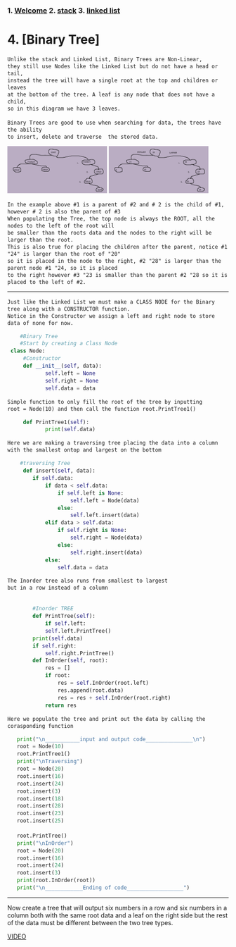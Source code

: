 
<!--- Binary Tree
--->
### 1. [Welcome](https://github.com/moscarelloscott/moscarelloscott/blob/main/CSE212.md) 2. [stack](https://github.com/moscarelloscott/moscarelloscott/blob/main/stack.md) 3. [linked list](https://github.com/moscarelloscott/moscarelloscott/blob/main/linkedlist.md)
# 4. [Binary Tree]

    Unlike the stack and Linked List, Binary Trees are Non-Linear, 
    they still use Nodes like the Linked List but do not have a head or tail, 
    instead the tree will have a single root at the top and children or leaves 
    at the bottom of the tree. A leaf is any node that does not have a child,
    so in this diagram we have 3 leaves.
    
    Binary Trees are good to use when searching for data, the trees have the ability 
    to insert, delete and traverse  the stored data.
    
   <img src="images/binary1.png" width= "45%" height="25%">  <img src="images/binary2.png" width= "45%" height="25%">
   
    In the example above #1 is a parent of #2 and # 2 is the child of #1, however # 2 is also the parent of #3
    When populating the Tree, the top node is always the ROOT, all the nodes to the left of the root will
    be smaller than the roots data and the nodes to the right will be larger than the root.
    This is also true for placing the children after the parent, notice #1 "24" is larger than the root of "20" 
    so it is placed in the node to the right, #2 "28" is larger than the parent node #1 "24, so it is placed
    to the right however #3 "23 is smaller than the parent #2 "28 so it is placed to the left of #2.
________________________________________________________________

    Just like the Linked List we must make a CLASS NODE for the Binary tree along with a CONSTRUCTOR function.
    Notice in the Constructor we assign a left and right node to store data of none for now.
    
~~~Python
    #Binary Tree
    #Start by creating a Class Node
 class Node:
     #Constructor
     def __init__(self, data):
            self.left = None
            self.right = None
            self.data = data
~~~
    Simple function to only fill the root of the tree by inputting 
    root = Node(10) and then call the function root.PrintTree1()
~~~Python
     def PrintTree1(self):
            print(self.data)   
~~~
    Here we are making a traversing tree placing the data into a column 
    with the smallest ontop and largest on the bottom
~~~Python
    #traversing Tree
     def insert(self, data):
        if self.data:
            if data < self.data:
                if self.left is None:
                    self.left = Node(data)
                else:
                    self.left.insert(data)
            elif data > self.data:
                if self.right is None:
                    self.right = Node(data)
                else:
                    self.right.insert(data)
            else:
                self.data = data
~~~
    The Inorder tree also runs from smallest to largest 
    but in a row instead of a column
~~~Python
                
        #Inorder TREE
        def PrintTree(self):
            if self.left:
            self.left.PrintTree()
        print(self.data)
        if self.right:
            self.right.PrintTree()
        def InOrder(self, root):
            res = []
            if root:
                res = self.InOrder(root.left)
                res.append(root.data)
                res = res + self.InOrder(root.right)       
            return res   
~~~
    
    Here we populate the tree and print out the data by calling the corasponding function
    
~~~Python
   print("\n___________input and output code_______________\n")   
   root = Node(10)
   root.PrintTree1()
   print("\nTraversing")
   root = Node(20)
   root.insert(16)
   root.insert(24)
   root.insert(3)
   root.insert(18)
   root.insert(28)
   root.insert(23)
   root.insert(25)
   
   root.PrintTree()
   print("\nInOrder")
   root = Node(20)
   root.insert(16)
   root.insert(24)
   root.insert(3)
   print(root.InOrder(root))
   print("\n____________Ending of code__________________")
 ~~~
___________________________________________________________________________________
Now create a tree that will output  six numbers in a row and six numbers in a column
both with the same root data and a leaf on the right side but the rest of the data
must be different between the two tree types.

[VIDEO](https://moscarelloscott.github.io/project/index.html)

